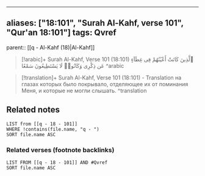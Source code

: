 
---
aliases: ["18:101", "Surah Al-Kahf, verse 101", "Qur'an 18:101"]
tags: Qvref
---

parent:: [[q - Al-Kahf (18)|Al-Kahf]]

> [!arabic]+ Surah Al-Kahf, Verse 101 (18:101)
> <span class="quran-arabic">ٱلَّذِينَ كَانَتْ أَعْيُنُهُمْ فِى غِطَآءٍ عَن ذِكْرِى وَكَانُوا۟ لَا يَسْتَطِيعُونَ سَمْعًا</span>
^arabic

> [!translation]+ Surah Al-Kahf, Verse 101 (18:101) - Translation
> на глазах которых было покрывало, отделяющее их от поминания Меня, и которые не могли слышать.
^translation



## Related notes
```dataview
LIST from [[q - 18 - 101]]
WHERE !contains(file.name, "q - ")
SORT file.name ASC
```

### Related verses (footnote backlinks)
```dataview
LIST FROM [[q - 18 - 101]] AND #Qvref
SORT file.name ASC
```

